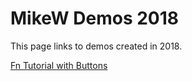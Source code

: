 # MikeW Demos 2018

This page links to demos created in 2018.

[Fn Tutorial with Buttons](fn-tut-ui01/Tutorials.html)

